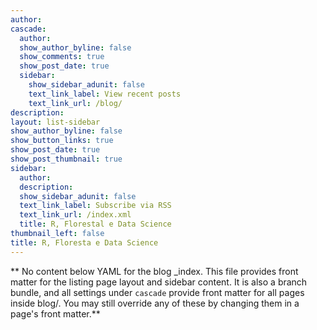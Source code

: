 ```yaml
---
author:
cascade:
  author:
  show_author_byline: false
  show_comments: true
  show_post_date: true
  sidebar:
    show_sidebar_adunit: false
    text_link_label: View recent posts
    text_link_url: /blog/
description:
layout: list-sidebar
show_author_byline: false
show_button_links: true
show_post_date: true
show_post_thumbnail: true
sidebar:
  author:
  description:
  show_sidebar_adunit: false
  text_link_label: Subscribe via RSS
  text_link_url: /index.xml
  title: R, Florestal e Data Science
thumbnail_left: false
title: R, Floresta e Data Science
---
```


** No content below YAML for the blog _index. This file provides front matter for the listing page layout and sidebar content. It is also a branch bundle, and all settings under `cascade` provide front matter for all pages inside blog/. You may still override any of these by changing them in a page's front matter.**
